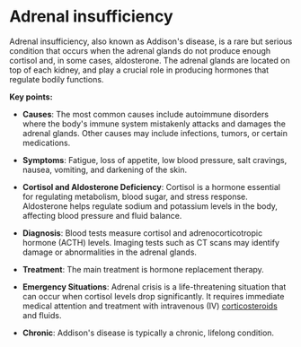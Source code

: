 # Adrenal insufficiency

Adrenal insufficiency, also known as Addison's disease, is a rare but serious condition that occurs when the adrenal glands do not produce enough cortisol and, in some cases, aldosterone. The adrenal glands are located on top of each kidney, and play a crucial role in producing hormones that regulate bodily functions.

**Key points:**

* **Causes**: The most common causes include autoimmune disorders where the body's immune system mistakenly attacks and damages the adrenal glands. Other causes may include infections, tumors, or certain medications.

* **Symptoms**: Fatigue, loss of appetite, low blood pressure, salt cravings, nausea, vomiting, and darkening of the skin.

* **Cortisol and Aldosterone Deficiency**: Cortisol is a hormone essential for regulating metabolism, blood sugar, and stress response. Aldosterone helps regulate sodium and potassium levels in the body, affecting blood pressure and fluid balance.

* **Diagnosis**: Blood tests measure cortisol and adrenocorticotropic hormone (ACTH) levels. Imaging tests such as CT scans may identify damage or abnormalities in the adrenal glands.

* **Treatment**: The main treatment is hormone replacement therapy.

* **Emergency Situations**: Adrenal crisis is a life-threatening situation that can occur when cortisol levels drop significantly. It requires immediate medical attention and treatment with intravenous (IV) [corticosteroids](../corticosteroids/) and fluids.

* **Chronic**: Addison's disease is typically a chronic, lifelong condition.